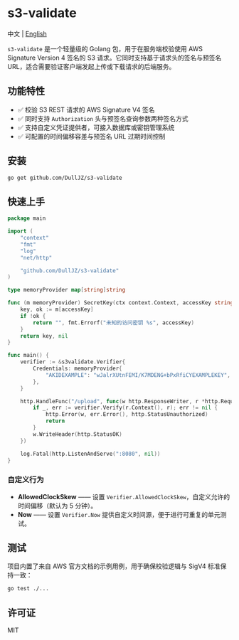 # s3-validate

中文 | [English](README.md)

`s3-validate` 是一个轻量级的 Golang 包，用于在服务端校验使用 AWS Signature Version 4 签名的 S3 请求。它同时支持基于请求头的签名与预签名 URL，适合需要验证客户端发起上传或下载请求的后端服务。

## 功能特性

- ✅ 校验 S3 REST 请求的 AWS Signature V4 签名
- ✅ 同时支持 `Authorization` 头与预签名查询参数两种签名方式
- ✅ 支持自定义凭证提供者，可接入数据库或密钥管理系统
- ✅ 可配置的时间偏移容差与预签名 URL 过期时间控制

## 安装

```bash
go get github.com/DullJZ/s3-validate
```

## 快速上手

```go
package main

import (
    "context"
    "fmt"
    "log"
    "net/http"

    "github.com/DullJZ/s3-validate"
)

type memoryProvider map[string]string

func (m memoryProvider) SecretKey(ctx context.Context, accessKey string) (string, error) {
    key, ok := m[accessKey]
    if !ok {
        return "", fmt.Errorf("未知的访问密钥 %s", accessKey)
    }
    return key, nil
}

func main() {
    verifier := &s3validate.Verifier{
        Credentials: memoryProvider{
            "AKIDEXAMPLE": "wJalrXUtnFEMI/K7MDENG+bPxRfiCYEXAMPLEKEY",
        },
    }

    http.HandleFunc("/upload", func(w http.ResponseWriter, r *http.Request) {
        if _, err := verifier.Verify(r.Context(), r); err != nil {
            http.Error(w, err.Error(), http.StatusUnauthorized)
            return
        }
        w.WriteHeader(http.StatusOK)
    })

    log.Fatal(http.ListenAndServe(":8080", nil))
}
```

### 自定义行为

- **AllowedClockSkew** —— 设置 `Verifier.AllowedClockSkew`，自定义允许的时间偏移（默认为 5 分钟）。
- **Now** —— 设置 `Verifier.Now` 提供自定义时间源，便于进行可重复的单元测试。

## 测试

项目内置了来自 AWS 官方文档的示例用例，用于确保校验逻辑与 SigV4 标准保持一致：

```bash
go test ./...
```

## 许可证

MIT
